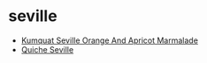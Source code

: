 # seville

 * [Kumquat Seville Orange And Apricot Marmalade](index/k/kumquat-seville-orange-and-apricot-marmalade-10029.json)
 * [Quiche Seville](index/q/quiche-seville.json)
